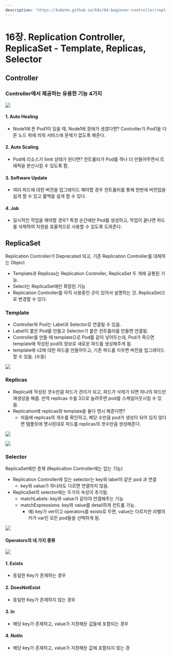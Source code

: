 ```yaml
---
description: 'https://kubetm.github.io/k8s/04-beginner-controller/replicaset/'
---
```


# 16장. Replication Controller, ReplicaSet - Template, Replicas, Selector

## Controller

### Controller에서 제공하는 유용한 기능 4가지

![](../../.gitbook/assets/image%20%2814%29.png)

#### 1. Auto Healing

* Node1에 뜬 Pod1이 있을 때, Node1에 장애가 생겼다면? Controller가 Pod1을 다른 노드 위에 띄워 서비스에 문제가 없도록 해준다.

#### 2. Auto Scaling

* Pod에 리소스가 limit 상태가 된다면? 컨트롤러가 Pod를 하나 더 만들어주면서 트래픽을 분산시킬 수 있도록 함.

#### 3. Software Update

* 여러 파드에 대한 버전을 업그레이드 해야할 경우 컨트롤러를 통해 한번에 버전업을 쉽게 할 수 있고 롤백을 쉽게 할 수 있다.

#### 4. Job

* 일시적인 작업을 해야할 경우? 특정 순간에만 Pod를 생성하고, 작업이 끝나면 파드를 삭제하여 자원을 효율적으로 사용할 수 있도록 도와준다.

## ReplicaSet

Replication Controller가 Deprecated 되고, 기존 Replication Controller를 대체하는 Object

* Template과 Replicas는 Replication Controller, ReplicaSet 두 개에 공통된 기능.
* Select는 ReplicaSet에만 확장된 기능
* Replication Controller를 아직 사용중인 곳이 있어서 설명하는 것. ReplicaSet으로 변경할 수 있다.

### Template

* Controller와 Pod는 Label과 Selector로 연결될 수 있음.
* Label이 붙은 Pod를 만들고 Selector가 붙은 컨트롤러를 만들면 연결됨.
* Controller를 만들 때 template으로 Pod를 같이 넣어두는데, Pod가 죽으면 template에 작성된 pod의 정보로 새로운 파드를 생성해주게 됨.
* template에 v2에 대한 파드를 만들어두고, 기존 파드를 지우면 버전을 업그레이드 할 수 있음. \(수동\)

![](../../.gitbook/assets/image%20%2821%29.png)

### Replicas

* Replica에 작성된 갯수만큼 파드가 관리가 되고, 파드가 삭제가 되면 하나의 파드만 재생성을 해줌. 만약 replicas 수를 3으로 늘려주면 pod를 스케일아웃시킬 수 있음.
* Replication에 replicas와 template을 둘다 명시 해준다면?
  * 처음에 replicas의 개수를 확인하고, 해당 수만큼 pod가 생성이 되어 있지 않다면 템플릿에 명시된대로 파드를 replicas의 갯수만큼 생성해준다.

![](../../.gitbook/assets/image%20%2815%29.png)

![](../../.gitbook/assets/image%20%2811%29.png)

### Selector

ReplicaSet에만 존재 \(Replication Controller에는 없는 기능\)

* Replication Controller에 있는 selector는 key와 label이 같은 pod 과 연결
  * key와 value가 하나라도 다르면 연결하지 않음.
* ReplicaSet의 selector에는 두가지 속성이 추가됨.
  * matchLabels: key와 value가 같아야 연결해주는 기능
  * matchExpressions: key와 value를 detail하게 컨트롤 가능.
    * 예\) key가 ver이고 operators를 exists로 두면, value는 다르지만 라벨의 키가 var인 모든 pod들을 선택하게 됨.

![](../../.gitbook/assets/image%20%282%29.png)

#### Operators의 네 가지 종류

![](../../.gitbook/assets/image%20%2817%29.png)

#### 1. Exists

* 동일한 Key가 존재하는 경우

#### 2. DoesNotExist

* 동일한 Key가 존재하지 않는 경우

#### 3. In

* 해당 key가 존재하고, value가 지정해둔 값들에 포함되는 경우

#### 4. NotIn

* 해당 key가 존재하고, value가 지정해둔 값에 포함되지 않는 경


